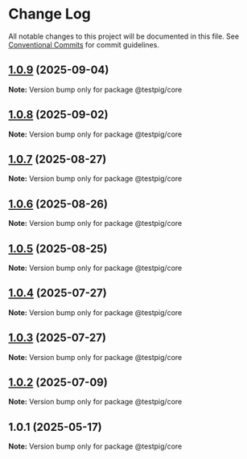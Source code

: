# Change Log

All notable changes to this project will be documented in this file.
See [Conventional Commits](https://conventionalcommits.org) for commit guidelines.

## [1.0.9](https://github.com/testpig-io/node-reporters/compare/@testpig/core@1.0.8...@testpig/core@1.0.9) (2025-09-04)

**Note:** Version bump only for package @testpig/core





## [1.0.8](https://github.com/testpig-io/node-reporters/compare/@testpig/core@1.0.7...@testpig/core@1.0.8) (2025-09-02)

**Note:** Version bump only for package @testpig/core





## [1.0.7](https://github.com/testpig-io/node-reporters/compare/@testpig/core@1.0.6...@testpig/core@1.0.7) (2025-08-27)

**Note:** Version bump only for package @testpig/core





## [1.0.6](https://github.com/testpig-io/node-reporters/compare/@testpig/core@1.0.5...@testpig/core@1.0.6) (2025-08-26)

**Note:** Version bump only for package @testpig/core





## [1.0.5](https://github.com/testpig-io/node-reporters/compare/@testpig/core@1.0.4...@testpig/core@1.0.5) (2025-08-25)

**Note:** Version bump only for package @testpig/core





## [1.0.4](https://github.com/testpig-io/node-reporters/compare/@testpig/core@1.0.2...@testpig/core@1.0.4) (2025-07-27)

**Note:** Version bump only for package @testpig/core





## [1.0.3](https://github.com/testpig-io/node-reporters/compare/@testpig/core@1.0.2...@testpig/core@1.0.3) (2025-07-27)

**Note:** Version bump only for package @testpig/core





## [1.0.2](https://github.com/testpig-io/node-reporters/compare/@testpig/core@1.0.1...@testpig/core@1.0.2) (2025-07-09)

**Note:** Version bump only for package @testpig/core





## 1.0.1 (2025-05-17)

**Note:** Version bump only for package @testpig/core
